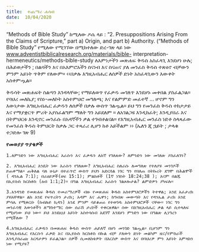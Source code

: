 ```yaml
---
title:  ተጨማሪ ሐሳብ
date:  10/04/2020
---
```


“Methods of Bible Study” ከሚለው ዶሴ ላይ : “2. Presuppositions Arising From the Claims of Scripture,” part a) Origin, and part b) Authority. (“Methods of Bible Study” የሚለው የሚገኘው በሚከተለው ድረ-ገጽ ላይ ነው www.adventistbiblicalresearch.org/materials/bible- interpretation-hermeneutics/methods-bible-study ለእምነታችን መጽሐፍ ቅዱስ አስፈላጊ እንደሆነ ሁሉ; በሕይወታችን ; በልባችን እና በአእምሮአችን ስናነብ እና ስናጠና ያለ መንፈስ ቅዱስ ተጽዕኖ ብቻውን ምንም አይነት ጥቅም የለውም። ‹‹በቃሉ እግዚአብሔር ለሰዎች ድነት አስፈላጊውን እውቀት አስቀምጧል።

ቅዱሳት መጽሐፍት ስልጣን እንዳላቸው; የማይለወጥ የፈቃዱ መገለጥ እንደሆኑ መቀበል       ያስፈልጋል። የባህሪ መለኪያ; የስነ-መለኮት አስተምህሮ መግለጫ; እና የልምምድ መፈተኛ … ሆኖም ግን እውነታው እግዚአብሔር ፈቃዱን ለሰዎች በቃሉ ውስጥ ገልጧል። ይህ ግን የመንፈስ ቅዱስ ተከታታይ እና የማያቋርጥ ምሪት አያስፈልግም ማለት ግን አይደለም ። ለአገልጋዩ እንዲከፈት; እንዲያበራ እና በትምህርቱ እንዲኖር መንፈሱ በአዳኛችን ቃል ተገብቶልናል። የእግዚአብሔር መንፈስ ነድቶ ስላጻፈው የመንፈስ ቅዱስ ትምህርት ከቃሉ ጋር ተጻራሪ ሊሆን ከቶ አይችልም ›› (ኤለን ጂ ኋይት ; ታላቁ ተጋድሎ ገጽ 9)

**የመወያያ ጥያቄዎች**

`1.ለምንድን ነው እግዚአብሔር እራሱን እና ፈቃዱን ለእኛ የገለጸው? ለምንድን ነው መገለጽ ያስፈለገን?`

`2. እግዚአብሔር እንዴት ነው እራሱን የገለጸው? እግዚአብሔር ስለራሱ ለመግለጽ የተለያዩ መንገዶች ይጠቀማል። ጠቅለል ባለ ሁኔታ በተፈጥሮ ውስጥ ይህን አድርጓል ነገር ግን የበለጠ በትኩረት ደግሞ በሕልሞች ( ዳንኤል 7:1); በራዕይዎች(ዘፍ 15:1); ምልክቶች (1ኛ ነገስት 18:24;38 ); እናም በልጁ በኢየሱስ ክርስቶስ (ዕብ 1:1;2)። በግል እግዚአብሔር እራሱን ገልጾሎታል? ልምድዎን ያካፍሉ።`

`3.አንዳንድ የመጽሐፍ ቅዱስ ተመራማሪዎች ብዙ የመጽሐፍ ቅዱስ አስተምህሮዎችን ትተዋል; አንደ አፈታሪክ ያዩአቸዋል። ልክ እንደ የፍጥረትን ታሪክ; አዳም እና ሔዋን; ከግብጽ መውጣት እና የዳንኤል ታሪክ እንደ ምሳሌ የሚቀርቡ (ከብሉይ ኪዳን) አንደ ምንም ሳይቆጠሩ የተወገዱ አስተምህሮዎች ናቸው። ነገር ግን መንፈሳዊ እውነቶችን ለማስተማር ሰው ሰራሽ ታሪኮች ተቀርጸዋል። ሰው በእግዚአብሔር ቃል ላይ ሲተላለፍ የሚሆነው ይህ ነው። ይህ እንደዚህ አይነት አስተሳሰብ አደገኛ እንደሆነ ምንድን ነው በግልጽ ሊነግረን የሚችለው ?`

`4.እግዚአብሔር ፈቃዱን በመጽሐፍ ቅዱስ ውስጥ ሐይለኛ በሆነ መንገድ ገልጧል። ቢሆንም ግን እግዚአብሔር የእርሱን ፈቃድ እና በኢየሱስ ክርስቶስ በኩል ብቻ ያለውን ድነት መልካም ዜና/የምስራች እንዲያሰራጩ እርዳታዎን ይፈልጋል። ሰዎች ሲመለከቱዎት በእርስዎ ውስጥ እና በባህሪዎ ምን አይነት አምላክን ነው የሚያዩ?   			  `